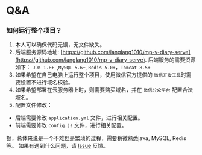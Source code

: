 # Q&A

### 如何运行整个项目？
1. 本人可以确保代码无误，无文件缺失。
2. 后端服务源码地址: [https://github.com/langlang1010/mp-v-diary-serve](https://github.com/langlang1010/mp-v-diary-serve).
后端服务的需要资源如下： `JDK 1.8+ `,`MySQL 5.6+`, `Redis 5.0+`，`Tomcat 8.5+`
3. 如果希望在自己电脑上运行整个项目，使用微信官方提供的 `微信开发工具`时需要设置不进行域名校验。
4. 如果希望部署在云服务器上时，则需要购买域名，并在 `微信公众平台` 配置合法域名。
5. 配置文件修改：
  * 后端需要修改 `application.yml` 文件，进行相关配置。
  * 前端需要修改 `config.js` 文件，进行相关配置。
  
额，总体来说是一个不难但是繁琐的过程，需要稍微熟悉java, MySQL, Redis 等。
如果有遇到什么问题，请 [Issue](https://github.com/langlang1010/mp-v-diary/issues) 反馈。

